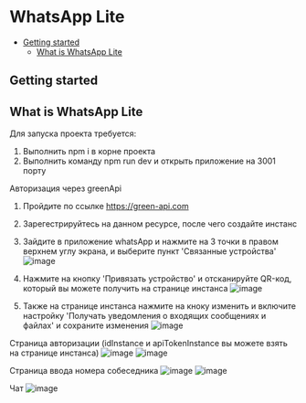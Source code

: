 # WhatsApp Lite

* [Getting started](#getting-started)
  * [What is WhatsApp Lite](#whatsapp-lite)

## Getting started




## What is WhatsApp Lite

Для запуска проекта требуется:
1) Выполнить npm i в корне проекта
2) Выполнить команду npm run dev и открыть приложение на 3001 порту


Авторизация через greenApi
1) Пройдите по ссылке https://green-api.com
 
2) Зарегестрируйтесь на данном ресурсе, после чего создайте инстанс
 
3) Зайдите в приложение whatsApp и нажмите на 3 точки в правом верхнем углу экрана, и выберите пункт 'Связанные устройства'
![image](https://github.com/TarasProshka/WhatsApp-Mirror/assets/111509370/f9e4ef54-ce7b-4a0e-8569-f97cb414eb34)

4) Нажмите на кнопку 'Привязать устройство' и отсканируйте QR-код, который вы можете получить на странице инстанса
![image](https://github.com/TarasProshka/WhatsApp-Mirror/assets/111509370/bcd7dd04-7c91-4320-9c91-4b12158ab2f6)

5) Также на странице инстанса нажмите на кноку изменить и включите настройку 'Получать уведомления о входящих сообщениях и файлах' и сохраните изменения
![image](https://github.com/TarasProshka/WhatsApp-Mirror/assets/111509370/540085c0-c00a-4460-bfcc-50ec377e94f2)

Страница авторизации
(idInstance и apiTokenInstance вы можете взять на странице инстанса)
![image](https://github.com/TarasProshka/WhatsApp-Mirror/assets/111509370/817d2f65-a7ff-46fe-81e1-7ddbd949928d)
![image](https://github.com/TarasProshka/WhatsApp-Mirror/assets/111509370/23c1b684-3df2-4a84-964f-7baa4e9ce42c)

Страница ввода номера собеседника
![image](https://github.com/TarasProshka/WhatsApp-Mirror/assets/111509370/12db6413-f08c-4d63-acd3-6d2d113b6a8d)
![image](https://github.com/TarasProshka/WhatsApp-Mirror/assets/111509370/e6c1f21f-081d-45f5-be9a-46c27880ae61)

Чат
![image](https://github.com/TarasProshka/WhatsApp-Mirror/assets/111509370/f1b2493d-4220-4f9e-9aff-0aaf73a0653e)
